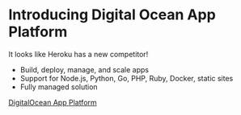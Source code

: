 # Introducing Digital Ocean App Platform

It looks like Heroku has a new competitor!

- Build, deploy, manage, and scale apps
- Support for Node.js, Python, Go, PHP, Ruby, Docker, static sites
- Fully managed solution

[DigitalOcean App Platform](https://www.digitalocean.com/blog/introducing-digitalocean-app-platform-reimagining-paas-to-make-it-simpler-for-you-to-build-deploy-and-scale-apps/?utm_medium=social_organic)
